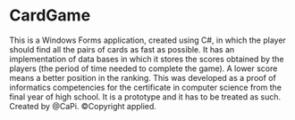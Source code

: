 # CardGame
This is a Windows Forms application, created using C#, in which the player should find all the pairs of cards as fast as possible. It has an implementation of data bases in which it stores the scores obtained by the players (the period of time needed to complete the game). A lower score means a better position in the ranking. This was developed as a proof of informatics competencies for the certificate in computer science from the final year of high school. It is a prototype and it has to be treated as such. Created by @CaPi. ©Copyright applied.
